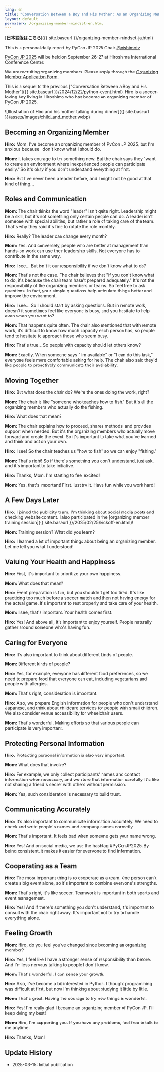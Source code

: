 ```yaml
---
lang: en
title: "Conversation Between a Boy and His Mother: As an Organizing Member"
layout: default
permalink: /organizing-member-mindset-en.html
---
```


[**日本語版はこちら**]({{ site.baseurl }}/organizing-member-mindset-ja.html)

This is a personal daily report by PyCon JP 2025 Chair [@nishimotz](https://d.nishimotz.com/aboutme).

[PyCon JP 2025](https://2025.pycon.jp/) will be held on September 26-27 at Hiroshima International Conference Center.

We are recruiting organizing members. Please apply through the [Organizing Member Application Form](https://forms.gle/7irqYKhZVj7AY7LfA).

This is a sequel to the previous ["Conversation Between a Boy and His Mother"]({{ site.baseurl }}/2024/12/22/python-event.html). Hiro is a soccer-loving boy living in Hiroshima who has become an organizing member of PyCon JP 2025.

<div class="image-center">
![Illustration of Hiro and his mother talking during dinner]({{ site.baseurl }}/assets/images/child_and_mother.webp)
</div>

## Becoming an Organizing Member

**Hiro:** Mom, I've become an organizing member of PyCon JP 2025, but I'm anxious because I don't know what I should do.

**Mom:** It takes courage to try something new. But the chair says they "want to create an environment where inexperienced people can participate easily." So it's okay if you don't understand everything at first.

**Hiro:** But I've never been a leader before, and I might not be good at that kind of thing...

## Roles and Communication

**Mom:** The chair thinks the word "leader" isn't quite right. Leadership might be a skill, but it's not something only certain people can do. A leader isn't someone with special abilities, but rather a role of taking care of the team. That's why they said it's fine to rotate the role monthly.

**Hiro:** Really? The leader can change every month?

**Mom:** Yes. And conversely, people who are better at management than hands-on work can use their leadership skills. Not everyone has to contribute in the same way.

**Hiro:** I see... But isn't it our responsibility if we don't know what to do?

**Mom:** That's not the case. The chair believes that "if you don't know what to do, it's because the chair team hasn't prepared adequately." It's not the responsibility of the organizing members or teams. So feel free to ask questions. In fact, your simple questions help articulate things better and improve the environment.

**Hiro:** I see... So I should start by asking questions. But in remote work, doesn't it sometimes feel like everyone is busy, and you hesitate to help even when you want to?

**Mom:** That happens quite often. The chair also mentioned that with remote work, it's difficult to know how much capacity each person has, so people tend to hesitate to approach those who seem busy.

**Hiro:** That's true... So people with capacity should let others know?

**Mom:** Exactly. When someone says "I'm available" or "I can do this task," everyone feels more comfortable asking for help. The chair also said they'd like people to proactively communicate their availability.

## Moving Together

**Hiro:** But what does the chair do? We're the ones doing the work, right?

**Mom:** The chair is like "someone who teaches how to fish." But it's all the organizing members who actually do the fishing.

**Hiro:** What does that mean?

**Mom:** The chair explains how to proceed, shares methods, and provides support when needed. But it's the organizing members who actually move forward and create the event. So it's important to take what you've learned and think and act on your own.

**Hiro:** I see! So the chair teaches us "how to fish" so we can enjoy "fishing."

**Mom:** That's right! So if there's something you don't understand, just ask, and it's important to take initiative.

**Hiro:** Thanks, Mom. I'm starting to feel excited!

**Mom:** Yes, that's important! First, just try it. Have fun while you work hard!

## A Few Days Later

**Hiro:** I joined the publicity team. I'm thinking about social media posts and checking website content. I also participated in the [organizing member training session]({{ site.baseurl }}/2025/02/25/kickoff-en.html)!

**Mom:** Training session? What did you learn?

**Hiro:** I learned a lot of important things about being an organizing member. Let me tell you what I understood!

## Valuing Your Health and Happiness

**Hiro:** First, it's important to prioritize your own happiness.

**Mom:** What does that mean?

**Hiro:** Event preparation is fun, but you shouldn't get too tired. It's like practicing too much before a soccer match and then not having energy for the actual game. It's important to rest properly and take care of your health.

**Mom:** I see, that's important. Your health comes first.

**Hiro:** Yes! And above all, it's important to enjoy yourself. People naturally gather around someone who's having fun.

## Caring for Everyone

**Hiro:** It's also important to think about different kinds of people.

**Mom:** Different kinds of people?

**Hiro:** Yes, for example, everyone has different food preferences, so we need to prepare food that everyone can eat, including vegetarians and people with allergies.

**Mom:** That's right, consideration is important.

**Hiro:** Also, we prepare English information for people who don't understand Japanese, and think about childcare services for people with small children. We also consider venue accessibility for wheelchair users.

**Mom:** That's wonderful. Making efforts so that various people can participate is very important.

## Protecting Personal Information

**Hiro:** Protecting personal information is also very important.

**Mom:** What does that involve?

**Hiro:** For example, we only collect participants' names and contact information when necessary, and we store that information carefully. It's like not sharing a friend's secret with others without permission.

**Mom:** Yes, such consideration is necessary to build trust.

## Communicating Accurately

**Hiro:** It's also important to communicate information accurately. We need to check and write people's names and company names correctly.

**Mom:** That's important. It feels bad when someone gets your name wrong.

**Hiro:** Yes! And on social media, we use the hashtag #PyConJP2025. By being consistent, it makes it easier for everyone to find information.

## Cooperating as a Team

**Hiro:** The most important thing is to cooperate as a team. One person can't create a big event alone, so it's important to combine everyone's strengths.

**Mom:** That's right, it's like soccer. Teamwork is important in both sports and event management.

**Hiro:** Yes! And if there's something you don't understand, it's important to consult with the chair right away. It's important not to try to handle everything alone.

## Feeling Growth

**Mom:** Hiro, do you feel you've changed since becoming an organizing member?

**Hiro:** Yes, I feel like I have a stronger sense of responsibility than before. And I'm less nervous talking to people I don't know.

**Mom:** That's wonderful. I can sense your growth.

**Hiro:** Also, I've become a bit interested in Python. I thought programming was difficult at first, but now I'm thinking about studying it little by little.

**Mom:** That's great. Having the courage to try new things is wonderful.

**Hiro:** Yes! I'm really glad I became an organizing member of PyCon JP. I'll keep doing my best!

**Mom:** Hiro, I'm supporting you. If you have any problems, feel free to talk to me anytime.

**Hiro:** Thanks, Mom!

## Update History
- 2025-03-15: Initial publication
